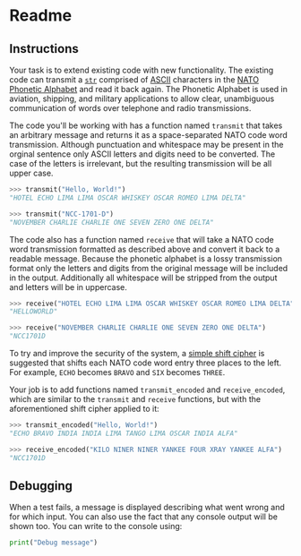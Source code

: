 # Readme

## Instructions

Your task is to extend existing code with new functionality. The existing code can transmit a [`str`][str] comprised of [ASCII][ascii] characters in the [NATO Phonetic Alphabet][nato] and read it back again. The Phonetic Alphabet is used in aviation, shipping, and military applications to allow clear, unambiguous communication of words over telephone and radio transmissions.

The code you'll be working with has a function named `transmit` that takes an arbitrary message and returns it as a space-separated NATO code word transmission. Although punctuation and whitespace may be present in the orginal sentence only ASCII letters and digits need to be converted. The case of the letters is irrelevant, but the resulting transmission will be all upper case.

```python
>>> transmit("Hello, World!")
"HOTEL ECHO LIMA LIMA OSCAR WHISKEY OSCAR ROMEO LIMA DELTA"

>>> transmit("NCC-1701-D")
"NOVEMBER CHARLIE CHARLIE ONE SEVEN ZERO ONE DELTA"
```

The code also has a function named `receive` that will take a NATO code word transmission formatted as described above and convert it back to a readable message. Because the phonetic alphabet is a lossy transmission format only the letters and digits from the original message will be included in the output. Additionally all whitespace will be stripped from the output and letters will be in uppercase.

```python
>>> receive("HOTEL ECHO LIMA LIMA OSCAR WHISKEY OSCAR ROMEO LIMA DELTA")
"HELLOWORLD"

>>> receive("NOVEMBER CHARLIE CHARLIE ONE SEVEN ZERO ONE DELTA")
"NCC1701D
```

To try and improve the security of the system, a [simple shift cipher][caesar] is suggested that shifts each NATO code word entry three places to the left. For example, `ECHO` becomes `BRAVO` and `SIX` becomes `THREE`.

Your job is to add functions named `transmit_encoded` and `receive_encoded`, which are similar to the `transmit` and `receive` functions, but with the aforementioned shift cipher applied to it:

```python
>>> transmit_encoded("Hello, World!")
"ECHO BRAVO INDIA INDIA LIMA TANGO LIMA OSCAR INDIA ALFA"

>>> receive_encoded("KILO NINER NINER YANKEE FOUR XRAY YANKEE ALFA")
"NCC1701D
```

## Debugging

When a test fails, a message is displayed describing what went wrong and for which input. You can also use the fact that any console output will be shown too. You can write to the console using:

```python
print("Debug message")
```

[str]: https://docs.python.org/3/library/stdtypes.html#text-sequence-type-str
[ascii]: https://en.wikipedia.org/wiki/ASCII
[nato]: https://en.wikipedia.org/wiki/NATO_phonetic_alphabet#
[caesar]: https://en.wikipedia.org/wiki/Caesar_cipher
